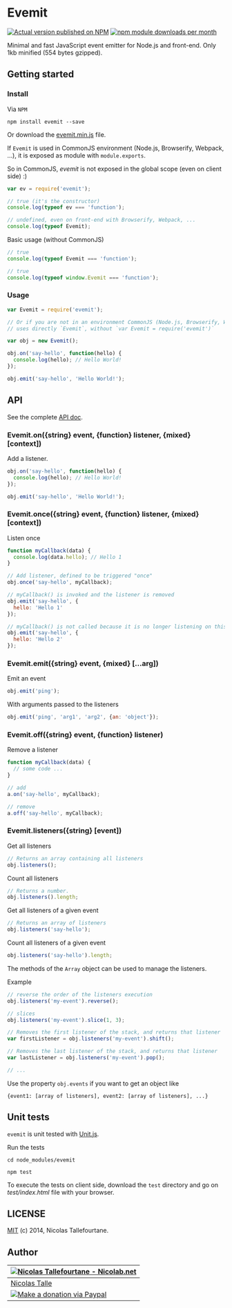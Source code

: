 # Evemit

[![Actual version published on NPM](https://badge.fury.io/js/evemit.png)](https://www.npmjs.org/package/evemit)
[![npm module downloads per month](http://img.shields.io/npm/dm/evemit.svg)](https://www.npmjs.org/package/evemit)

Minimal and fast JavaScript event emitter for Node.js and front-end.
Only 1kb minified (554 bytes gzipped).


## Getting started

### Install

Via `NPM`
```shell
npm install evemit --save
```

Or download the [evemit.min.js](evemit.min.js) file.

If `Evemit` is used in CommonJS environment (Node.js, Browserify, Webpack, ...),
it is exposed as module with `module.exports`.

So in CommonJS, _evemit_ is not exposed in the global scope (even on client side) :)
```js
var ev = require('evemit');

// true (it's the constructor)
console.log(typeof ev === 'function');

// undefined, even on front-end with Browserify, Webpack, ...
console.log(typeof Evemit);
```

Basic usage (without CommonJS)
```js
// true
console.log(typeof Evemit === 'function');

// true
console.log(typeof window.Evemit === 'function');
```

### Usage

```js
var Evemit = require('evemit');

// Or if you are not in an environment CommonJS (Node.js, Browserify, Webpack, ...)
// uses directly `Evemit`, without `var Evemit = require('evemit')`

var obj = new Evemit();

obj.on('say-hello', function(hello) {
  console.log(hello); // Hello World!
});

obj.emit('say-hello', 'Hello World!');
```


## API

See the complete [API doc](API.md).

### Evemit.on({string} event, {function} listener, {mixed} [context])

Add a listener.

```js
obj.on('say-hello', function(hello) {
  console.log(hello); // Hello World!
});

obj.emit('say-hello', 'Hello World!');
```

### Evemit.once({string} event, {function} listener, {mixed} [context])

Listen once

```js
function myCallback(data) {
  console.log(data.hello); // Hello 1
}

// Add listener, defined to be triggered "once"
obj.once('say-hello', myCallback);

// myCallback() is invoked and the listener is removed
obj.emit('say-hello', {
  hello: 'Hello 1'
});

// myCallback() is not called because it is no longer listening on this event
obj.emit('say-hello', {
  hello: 'Hello 2'
});
```

### Evemit.emit({string} event, {mixed} [...arg])

Emit an event

```js
obj.emit('ping');
```

With arguments passed to the listeners
```js
obj.emit('ping', 'arg1', 'arg2', {an: 'object'});
```

### Evemit.off({string} event, {function} listener)

Remove a listener

```js
function myCallback(data) {
  // some code ...
}

// add
a.on('say-hello', myCallback);

// remove
a.off('say-hello', myCallback);
```

### Evemit.listeners({string} [event])

Get all listeners
```js
// Returns an array containing all listeners
obj.listeners();
```

Count all listeners
```js
// Returns a number.
obj.listeners().length;
```

Get all listeners of a given event
```js
// Returns an array of listeners
obj.listeners('say-hello');
```

Count all listeners of a given event
```js
obj.listeners('say-hello').length;
```

The methods of the `Array` object can be used to manage the listeners.

Example
```js
// reverse the order of the listeners execution
obj.listeners('my-event').reverse();

// slices
obj.listeners('my-event').slice(1, 3);

// Removes the first listener of the stack, and returns that listener
var firstListener = obj.listeners('my-event').shift();

// Removes the last listener of the stack, and returns that listener
var lastListener = obj.listeners('my-event').pop();

// ...
```

Use the property `obj.events` if you want to get an object like
```
{event1: [array of listeners], event2: [array of listeners], ...}
```


## Unit tests

`evemit` is unit tested with [Unit.js](http://unitjs.com).

Run the tests
```shell
cd node_modules/evemit

npm test
```

To execute the tests on client side, download the `test` directory and go on _test/index.html_ file with your browser.


## LICENSE

[MIT](https://github.com/Nicolab/evemit/blob/master/LICENSE) (c) 2014, Nicolas Tallefourtane.


## Author

| [![Nicolas Tallefourtane - Nicolab.net](http://www.gravatar.com/avatar/d7dd0f4769f3aa48a3ecb308f0b457fc?s=64)](http://nicolab.net) |
|---|
| [Nicolas Talle](http://nicolab.net) |
| [![Make a donation via Paypal](https://www.paypalobjects.com/en_US/i/btn/btn_donate_SM.gif)](https://www.paypal.com/cgi-bin/webscr?cmd=_s-xclick&hosted_button_id=PGRH4ZXP36GUC) |